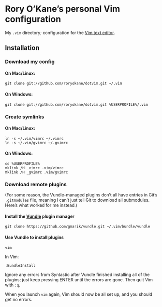 # Rory O’Kane’s personal Vim configuration

My `.vim` directory; configuration for the [Vim text editor](http://en.wikipedia.org/wiki/Vim_%28text_editor%29).

## Installation

### Download my config

#### On Mac/Linux:

	git clone git://github.com/roryokane/dotvim.git ~/.vim

#### On Windows:

	git clone git://github.com/roryokane/dotvim.git %USERPROFILE%/.vim

### Create symlinks

#### On Mac/Linux:

	ln -s ~/.vim/vimrc ~/.vimrc
	ln -s ~/.vim/gvimrc ~/.gvimrc

#### On Windows:

	cd %USERPROFILE%
	mklink /H _vimrc .vim/vimrc
	mklink /H _gvimrc .vim/gvimrc

### Download remote plugins

(For some reason, the Vundle-managed plugins don’t all have entries in Git’s `.gitmodules` file, meaning I can’t just tell Git to download all submodules. Here’s what worked for me instead.)

#### Install the [Vundle](https://github.com/gmarik/vundle) plugin manager

	git clone https://github.com/gmarik/vundle.git ~/.vim/bundle/vundle

#### Use Vundle to install plugins

	vim

In Vim:

	:BundleInstall

Ignore any errors from Syntastic after Vundle finished installing all of the plugins; just keep pressing ENTER until the errors are gone. Then quit Vim with `:q`.

When you launch `vim` again, Vim should now be all set up, and you should get no errors.
